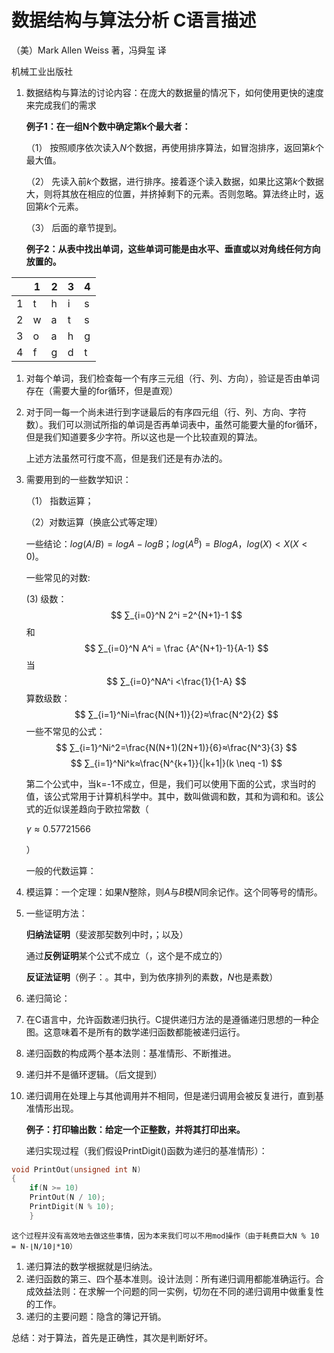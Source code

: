 # 数据结构与算法分析 C语言描述

（美）Mark Allen Weiss 著，冯舜玺 译

机械工业出版社

1.  数据结构与算法的讨论内容：在庞大的数据量的情况下，如何使用更快的速度来完成我们的需求

    **例子1：在一组N个数中确定第k个最大者：**

    （1） 按照顺序依次读入*N*个数据，再使用排序算法，如冒泡排序，返回第*k*个最大值。

    （2） 先读入前*k*个数据，进行排序。接着逐个读入数据，如果比这第*k*个数据大，则将其放在相应的位置，并挤掉剩下的元素。否则忽略。算法终止时，返回第*k*个元素。

    （3） 后面的章节提到。

    **例子2：从表中找出单词，这些单词可能是由水平、垂直或以对角线任何方向放置的。**

|   | 1 | 2 | 3 | 4 |
|---|---|---|---|---|
| 1 | t | h | i | s |
| 2 | w | a | t | s |
| 3 | o | a | h | g |
| 4 | f | g | d | t |

1.  对每个单词，我们检查每一个有序三元组（行、列、方向），验证是否由单词存在（需要大量的for循环，但是直观）
2.  对于同一每一个尚未进行到字谜最后的有序四元组（行、列、方向、字符数）。我们可以测试所指的单词是否再单词表中，虽然可能要大量的for循环，但是我们知道要多少字符。所以这也是一个比较直观的算法。

    上述方法虽然可行度不高，但是我们还是有办法的。

3.  需要用到的一些数学知识：
   
    （1） 指数运算；
    
    （2）对数运算（换底公式等定理）

    一些结论：$log⁡(A/B)=log⁡A-log⁡B$；$log⁡(A^B)=B log⁡A$，$log⁡(X)<X (X<0)$。

    一些常见的对数:

    (3)  级数：
$$
∑_{i=0}^N  2^i =2^{N+1}-1
$$
    和
$$
∑_{i=0}^N A^i = \frac {A^{N+1}-1}{A-1}
$$
    当
$$
∑_{i=0}^NA^i <\frac{1}{1-A}
$$
    算数级数：
$$
∑_{i=1}^Ni=\frac{N(N+1)}{2}≈\frac{N^2}{2}
$$
    一些不常见的公式：
$$
∑_{i=1}^Ni^2=\frac{N(N+1)(2N+1)}{6}≈\frac{N^3}{3}
$$
$$
∑_{i=1}^Ni^k≈\frac{N^{k+1}}{|k+1|}(k \neq -1)
$$

    第二个公式中，当k=-1不成立，但是，我们可以使用下面的公式，求当时的值，该公式常用于计算机科学中。其中，数叫做调和数，其和为调和和。该公式的近似误差趋向于欧拉常数（

    $\gamma ≈ 0.57721566$
    
     ）



    一般的代数运算：

1.  模运算：一个定理：如果*N*整除，则*A*与*B*模*N*同余记作。这个同等号的情形。
2.  一些证明方法：

    **归纳法证明**（斐波那契数列中时，；以及）

    通过**反例证明**某个公式不成立（，这个是不成立的）

    **反证法证明**（例子：。其中，到为依序排列的素数，*N*也是素数）

3.  递归简论：
4.  在C语言中，允许函数递归执行。C提供递归方法的是遵循递归思想的一种企图。这意味着不是所有的数学递归函数都能被递归运行。
5.  递归函数的构成两个基本法则：基准情形、不断推进。
6.  递归并不是循环逻辑。（后文提到）
7.  递归调用在处理上与其他调用并不相同，但是递归调用会被反复进行，直到基准情形出现。

    **例子：打印输出数：给定一个正整数，并将其打印出来。**

    递归实现过程（我们假设PrintDigit()函数为递归的基准情形）：
```C
void PrintOut(unsigned int N)
{
    if(N >= 10)
    PrintOut(N / 10);
    PrintDigit(N % 10);
    }
```
    这个过程并没有高效地去做这些事情，因为本来我们可以不用mod操作（由于耗费巨大N % 10 = N-⌊N/10⌋*10）

1.  递归算法的数学根据就是归纳法。
2.  递归函数的第三、四个基本准则。设计法则：所有递归调用都能准确运行。合成效益法则：在求解一个问题的同一实例，切勿在不同的递归调用中做重复性的工作。
3.  递归的主要问题：隐含的簿记开销。

总结：对于算法，首先是正确性，其次是判断好坏。

